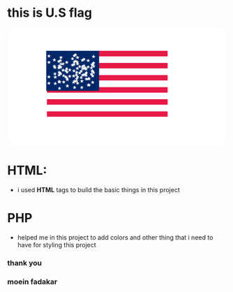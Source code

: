 # this is U.S flag 

![screenshot](thisisphoto.png)


# HTML:

 * i used **HTML** tags to build the basic things in this project  

# PHP 

* helped me in this project to add colors and other thing that i need to have for styling this project 


### thank you
### moein fadakar

 
